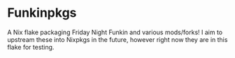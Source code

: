 # Funkinpkgs

A Nix flake packaging Friday Night Funkin and various mods/forks!
I aim to upstream these into Nixpkgs in the future, however right now they are in this flake for testing.
